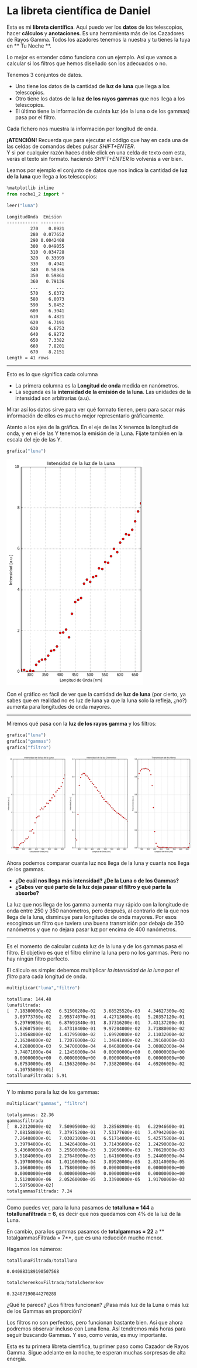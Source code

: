 
# La libreta científica de Daniel
Esta es mi **libreta científica**. Aquí puedo ver los **datos** de los telescopios, hacer **cálculos** y **anotaciones**. Es una herramienta más de los Cazadores de Rayos Gamma. Todos los azadores tenemos la nuestra y tu tienes la tuya en ** Tu Noche **.

Lo mejor es entender cómo funciona con un ejemplo. Así que vamos a calcular si los filtros que hemos diseñado son los adecuados o no.

Tenemos 3 conjuntos de datos. 
- Uno tiene los datos de la cantidad de **luz de luna** que llega a los telescopios.
- Otro tiene los datos de la **luz de los rayos gammas** que nos llega a los telescopios.
- El último tiene la información de cuánta luz (de la luna o de los gammas) pasa por el filtro. 

Cada fichero nos muestra la información por longitud de onda.

**¡ATENCIÓN!** Recuerda que para ejecutar el código que hay en cada una de las celdas de comandos debes pulsar *SHIFT+ENTER*.  
Y si por cualquier razón haces doble click en una celda de texto com esta, verás el texto sin formato. haciendo *SHIFT+ENTER* lo volverás a ver bien.


Leamos por ejemplo el conjunto de datos que nos indica la cantidad de **luz de la luna** que llega a los telescopios:


```python
%matplotlib inline
from noche1_2 import *
```


```python
leer("luna")
```

    LongitudOnda  Emision 
    ------------ ---------
             270    0.0921
             280  0.077652
             290 0.0042408
             300  0.049055
             310  0.034728
             320   0.33099
             330    0.4941
             340   0.58336
             350   0.59861
             360   0.79136
             ...       ...
             570    5.6372
             580    6.0073
             590    5.8452
             600    6.3041
             610    6.4821
             620    6.7191
             630    6.6753
             640    6.9272
             650    7.3382
             660    7.8201
             670    8.2151
    Length = 41 rows


-----------
Esto es lo que significa cada columna
- La primera columna es la **Longitud de onda** medida en nanómetros.
- La segunda es la **intensidad de la emisión de la luna**. Las unidades de la intensidad son arbitrarias (a.u).

Mirar así los datos sirve para ver qué formato tienen, pero para sacar más información de ellos es mucho mejor representarlo gráficamente.

Atento a los ejes de la gráfica. En el eje de las X tenemos la longitud de onda, y en el de las Y tenemos la emisión de la Luna. Fíjate también en la escala del eje de las Y.


```python
grafica("luna")
```


![png](night_1_2_files/night_1_2_4_0.png)


Con el gráfico es fácil de ver que la cantidad de **luz de luna** (por cierto, ya sabes que en realidad no es luz de luna ya que la luna solo la refleja, ¿no?) aumenta para longitudes de onda mayores.

----------

Miremos qué pasa con la **luz de los rayos gamma** y los filtros: 


```python
grafica("luna")
grafica("gammas")
grafica("filtro")
```


![png](night_1_2_files/night_1_2_6_0.png)


Ahora podemos comparar cuanta luz nos llega de la luna y cuanta nos llega de los gammas.

- **¿De cuál nos llega más intensidad? ¿De la Luna o de los Gammas?**
- **¿Sabes ver qué parte de la luz deja pasar el filtro y qué parte la absorbe?**

La luz que nos llega de los gamma aumenta muy rápido con la longitude de onda entre 250 y 350 nanómetros, pero después, al contrario de la que nos llega de la luna, disminuye para longitudes de onda mayores. Por esos escogimos un filtro que tuviera una buena transmisión por debajo de 350 nanómetros y que no dejara pasar luz por encima de 400 nanómetros.

----------

Es el momento de calcular cuánta luz de la luna y de los gammas pasa el filtro. El objetivo es que el filtro elimine la luna pero no los gammas. Pero no hay ningún filtro perfecto.

El cálculo es simple: debemos multiplicar *la intensidad de la luna* por *el filtro* para cada longitud de onda.


```python
multiplicar("luna","filtro")
```

    totalluna: 144.48
    lunafiltrada:
    [  7.18380000e-02   6.51500280e-02   3.68525520e-03   4.34627300e-02
       3.09773760e-02   2.95574070e-01   4.42713600e-01   5.20357120e-01
       5.29769850e-01   6.87691840e-01   8.37316200e-01   7.43137200e-01
       5.62607500e-01   3.47318400e-01   9.97204000e-02   3.71880000e-02
       1.34568000e-02   1.41795000e-02   1.69920000e-02   2.11032000e-02
       2.16384000e-02   1.72076000e-02   1.34841000e-02   4.39160000e-03
       4.62880000e-03   9.34700000e-04   4.04688000e-04   3.00882000e-04
       3.74871000e-04   2.12456000e-04   0.00000000e+00   0.00000000e+00
       0.00000000e+00   0.00000000e+00   0.00000000e+00   0.00000000e+00
       6.67530000e-05   4.15632000e-04   7.33820000e-04   4.69206000e-02
       4.10755000e-01]
    totallunaFiltrada: 5.91


----------------

Y lo mismo para la luz de los gammas:


```python
multiplicar("gammas", "filtro")
```

    totalgammas: 22.36
    gammasfiltrada
    [  8.22120000e-02   7.50905000e-02   3.28568900e-01   6.22946600e-01
       7.08158800e-01   7.37975200e-01   7.53177600e-01   7.47942000e-01
       7.26408000e-01   7.03021000e-01   6.51714000e-01   5.42575800e-01
       3.39794000e-01   1.34264800e-01   3.71436000e-02   1.24290000e-02
       5.43600000e-03   3.25500000e-03   3.19050000e-03   3.70620000e-03
       3.51840000e-03   2.27640000e-03   1.64160000e-03   5.24400000e-04
       5.19700000e-04   1.01160000e-04   3.89920000e-05   2.83140000e-05
       3.16680000e-05   1.75800000e-05   0.00000000e+00   0.00000000e+00
       0.00000000e+00   0.00000000e+00   0.00000000e+00   0.00000000e+00
       3.51200000e-06   2.05260000e-05   3.33900000e-05   1.91700000e-03
       1.50750000e-02]
    totalgammasFiltrada: 7.24


--------
Como puedes ver, para la luna pasamos de **totalluna = 144** a **totallunafiltrada = 6**, es decir que nos quedamos con 4% de la luz de la Luna.

En cambio, para los gammas pasamos de **totalgammas = 22** a ** totalgammasFiltrada = 7**, que es una reducción mucho menor.

Hagamos los números:


```python
totallunaFiltrada/totalluna
```




    0.040883189190507568




```python
totalcherenkovFiltrada/totalcherenkov
```




    0.32407190844270289



¿Qué te parece? ¿Los filtros funcionan? ¿Pasa más luz de la Luna o más luz de los Gammas en proporción?  

Los filtros no son perfectos, pero funcionan bastante bien. Así que ahora podremos observar incluso con Luna llena. Así tendremos más horas para seguir buscando Gammas. Y eso, como verás, es muy importante.  

Esta es tu primera libreta científica, tu primer paso como Cazador de Rayos Gamma. Sigue adelante en la noche, te esperan muchas sorpresas de alta energía.
